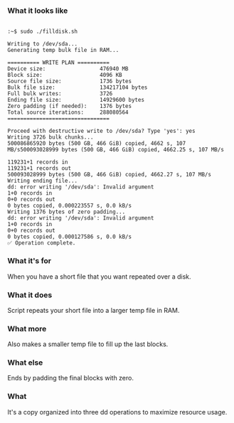 ### What it looks like

```

:~$ sudo ./filldisk.sh

Writing to /dev/sda...
Generating temp bulk file in RAM...

========== WRITE PLAN ==========
Device size:                 476940 MB
Block size:                  4096 KB
Source file size:            1736 bytes
Bulk file size:              134217104 bytes
Full bulk writes:            3726
Ending file size:            14929600 bytes
Zero padding (if needed):    1376 bytes
Total source iterations:     288080564
================================

Proceed with destructive write to /dev/sda? Type 'yes': yes
Writing 3726 bulk chunks...
500086865920 bytes (500 GB, 466 GiB) copied, 4662 s, 107 MB/s500093028999 bytes (500 GB, 466 GiB) copied, 4662.25 s, 107 MB/s

119231+1 records in
119231+1 records out
500093028999 bytes (500 GB, 466 GiB) copied, 4662.27 s, 107 MB/s
Writing ending file...
dd: error writing '/dev/sda': Invalid argument
1+0 records in
0+0 records out
0 bytes copied, 0.000223557 s, 0.0 kB/s
Writing 1376 bytes of zero padding...
dd: error writing '/dev/sda': Invalid argument
1+0 records in
0+0 records out
0 bytes copied, 0.000127586 s, 0.0 kB/s
✅ Operation complete.

```

### What it's for

When you have a short file that you want repeated over a disk.

### What it does

Script repeats your short file into a larger temp file in RAM.

### What more

Also makes a smaller temp file to fill up the last blocks. 

### What else

Ends by padding the final blocks with zero.

### What

It's a copy organized into three dd operations to maximize resource usage.
